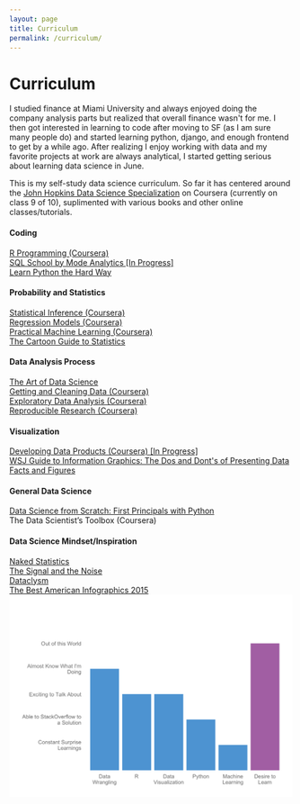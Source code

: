 ```yaml
---
layout: page
title: Curriculum
permalink: /curriculum/
---
```


<div class="home">

  <h1 class="page-heading">Curriculum</h1>
  <p>
    I studied finance at Miami University and always enjoyed doing the company analysis parts but realized that overall finance wasn't for me. I then got interested in learning to code after moving to SF (as I am sure many people do) and started learning python, django, and enough frontend to get by a while ago. After realizing I enjoy working with data and my favorite projects at work are always analytical, I started getting serious about learning data science in June.    
  </p>
  <p>
    This is my self-study data science curriculum. So far it has centered around the <a href="https://www.coursera.org/specializations/jhu-data-science">John Hopkins Data Science Specialization</a> on Coursera (currently on class 9 of 10), suplimented with various books and other online classes/tutorials.
  </p>
  <div class = "row">
    <div class = "col-md-6">
      <h4>Coding</h4>
      <a href = "https://www.coursera.org/account/accomplishments/records/T77NasEGtGjZR5BM">R Programming (Coursera)</a>
      <br>
      <a href="https://sqlschool.modeanalytics.com/" target="_blank">SQL School by Mode Analytics [In Progress]</a>
      <br>
      <a href="http://learnpythonthehardway.org/book/" target="_blank">Learn Python the Hard Way</a>
    </div>
    <div class = "col-md-6">
      <h4>Probability and Statistics</h4>
      <a href = "https://www.coursera.org/account/accomplishments/records/tZS97X9vhF3PbBkA">Statistical Inference (Coursera)</a>
      <br>
      <a href = "https://www.coursera.org/account/accomplishments/records/EMP99FGKnfv9cGYm">Regression Models (Coursera)</a>
      <br>
      <a href= "https://www.coursera.org/account/accomplishments/records/r4AyQwyxtp4bTejz" >Practical Machine Learning (Coursera)</a>
      <br>
      <a href="http://smile.amazon.com/Cartoon-Guide-Statistics-Larry-Gonick/dp/0062731025/" target="_blank">The Cartoon Guide to Statistics</a>
    </div>
  </div>
  <div class = "row">
    <div class = "col-md-6">
      <h4>Data Analysis Process</h4>
      <a href="https://leanpub.com/artofdatascience" target="_blank">The Art of Data Science</a>
      <br>
      <a href = "https://www.coursera.org/account/accomplishments/records/8tBwWfDMvB9Lt5E8">Getting and Cleaning Data (Coursera)</a>
      <br>
      <a href = "https://www.coursera.org/account/accomplishments/records/U6y82RKKT6CBfbsL">Exploratory Data Analysis (Coursera)</a>
      <br>
      <a href = "https://www.coursera.org/account/accomplishments/records/abDRqhGfn9ZDvKAS">Reproducible Research (Coursera)</a>
    </div>
    <div class = "col-md-6">  
        <h4>Visualization</h4>
        <a href = "https://www.coursera.org/learn/data-products">Developing Data Products (Coursera) [In Progress]</a>
        <br>
        <a href = "http://smile.amazon.com/dp/0393347281/" target="_blank">WSJ Guide to Information Graphics: The Dos and Dont's of Presenting Data Facts and Figures</a>
    </div>
  </div>
  <div class = "row">
    <div class = "col-md-6">
      <h4>General Data Science</h4>
      <a href="http://smile.amazon.com/Data-Science-Scratch-Principles-Python/dp/149190142X" target="_blank">Data Science from Scratch: First Principals with Python</a>
      <br>
      <a>The Data Scientist’s Toolbox (Coursera)</a>
      <br>
    </div>
    <div class = "col-md-6">
      <h4>Data Science Mindset/Inspiration</h4>
      <a href="http://smile.amazon.com/Naked-Statistics-Stripping-Dread-Data/dp/039334777X" target="_blank">Naked Statistics</a>
      <br>
      <a href="http://smile.amazon.com/The-Signal-Noise-Predictions-Fail-but/dp/0143125087" target="_blank">The Signal and the Noise</a>
      <br>
      <a href="http://smile.amazon.com/Dataclysm-Identity--What-Online-Offline-Selves/dp/0385347391" target="_blank">Dataclysm</a>
      <br>
      <a href="http://smile.amazon.com/Best-American-Infographics-2015/dp/0544542703" target="_blank">The Best American Infographics 2015 </a>
    </div>
  </div>
  <img src="/img/skills.png" style="width:550px;">
</div>

